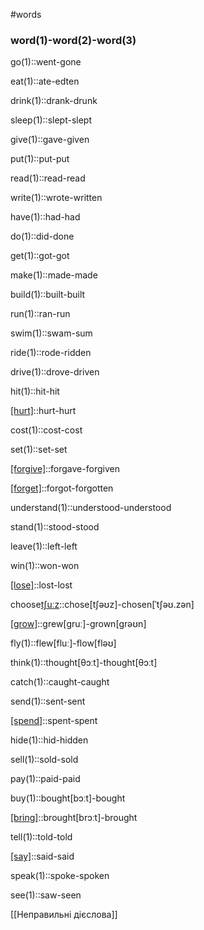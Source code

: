 #words 
### word(1)-word(2)-word(3)
go(1)::went-gone
<!--SR:!2022-11-12,4,214-->
eat(1)::ate-edten
<!--SR:!2022-11-06,2,230-->
drink(1)::drank-drunk
<!--SR:!2022-11-06,2,230-->
sleep(1)::slept-slept
<!--SR:!2022-11-06,3,250-->
give(1)::gave-given
<!--SR:!2022-11-13,5,230-->
put(1)::put-put
<!--SR:!2022-11-26,18,270-->
read(1)::read-read
<!--SR:!2022-11-13,5,230-->
write(1)::wrote-written
<!--SR:!2022-11-06,2,230-->
have(1)::had-had
<!--SR:!2022-11-06,2,230-->
do(1)::did-done
<!--SR:!2022-11-20,12,250-->
get(1)::got-got
<!--SR:!2022-11-06,3,250-->
make(1)::made-made
<!--SR:!2022-11-06,2,230-->
build(1)::built-built
<!--SR:!2022-11-15,7,230-->
run(1)::ran-run
<!--SR:!2022-11-14,6,230-->
swim(1)::swam-sum
<!--SR:!2022-11-06,1,190-->
ride(1)::rode-ridden
<!--SR:!2022-11-09,1,190-->
drive(1)::drove-driven
<!--SR:!2022-11-06,2,230-->
hit(1)::hit-hit
<!--SR:!2022-11-18,10,250-->
[[hurt]](1)::hurt-hurt
<!--SR:!2022-11-06,3,250-->
cost(1)::cost-cost
<!--SR:!2022-11-14,6,230-->
set(1)::set-set
<!--SR:!2022-11-06,2,230-->
[[forgive]](1)::forgave-forgiven
<!--SR:!2022-11-06,1,190-->
[[forget]](1)::forgot-forgotten
<!--SR:!2022-11-06,2,230-->
understand(1)::understood-understood
<!--SR:!2022-11-16,8,250-->
stand(1)::stood-stood
<!--SR:!2022-11-06,3,250-->
leave(1)::left-left
<!--SR:!2022-11-06,1,190-->
win(1)::won-won
<!--SR:!2022-11-19,11,250-->
[[lose]](1)::lost-lost
<!--SR:!2022-11-06,2,230-->
choose[tʃuːz](1)::chose[tʃəʊz]-chosen[ˈtʃəʊ.zən]
<!--SR:!2022-11-06,1,190-->
[[grow]](1)::grew[ɡruː]-grown[ɡrəʊn]
<!--SR:!2022-11-09,1,170-->
fly(1)::flew[fluː]-flow[fləʊ]
<!--SR:!2022-11-06,1,190-->
think(1)::thought[θɔːt]-thought[θɔːt]
<!--SR:!2022-11-07,2,210-->
catch(1)::caught-caught
<!--SR:!2022-11-09,1,170-->
send(1)::sent-sent
<!--SR:!2022-11-06,3,250-->
[[spend]](1)::spent-spent
<!--SR:!2022-11-15,7,230-->
hide(1)::hid-hidden
<!--SR:!2022-11-06,1,190-->
sell(1)::sold-sold
<!--SR:!2022-11-07,2,210-->
pay(1)::paid-paid
<!--SR:!2022-11-06,2,230-->
buy(1)::bought[bɔːt]-bought
<!--SR:!2022-11-15,7,230-->
[[bring]](1)::brought[brɔːt]-brought
<!--SR:!2022-11-12,4,190-->
tell(1)::told-told
<!--SR:!2022-11-10,2,230-->
[[say]](1)::said-said
<!--SR:!2022-11-09,1,210-->
speak(1)::spoke-spoken
<!--SR:!2022-11-06,2,230-->
see(1)::saw-seen
<!--SR:!2022-11-12,4,194-->
[[Неправильні дієслова]]